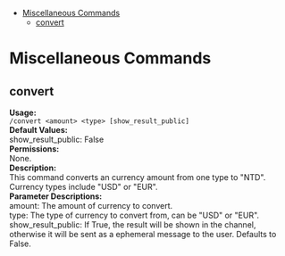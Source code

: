 <!--toc:start-->
- [Miscellaneous Commands](#miscellaneous-commands)
  - [convert](#convert)
<!--toc:end-->
# Miscellaneous Commands

## convert

**Usage:**  
`/convert <amount> <type> [show_result_public]`  
**Default Values:**  
show_result_public: False  
**Permissions:**  
None.  
**Description:**  
This command converts an currency amount from one type to "NTD". Currency types include "USD" or "EUR".  
**Parameter Descriptions:**  
amount: The amount of currency to convert.  
type: The type of currency to convert from, can be "USD" or "EUR".  
show_result_public: If True, the result will be shown in the channel, otherwise it will be sent as a ephemeral message to the user. Defaults to False.  
